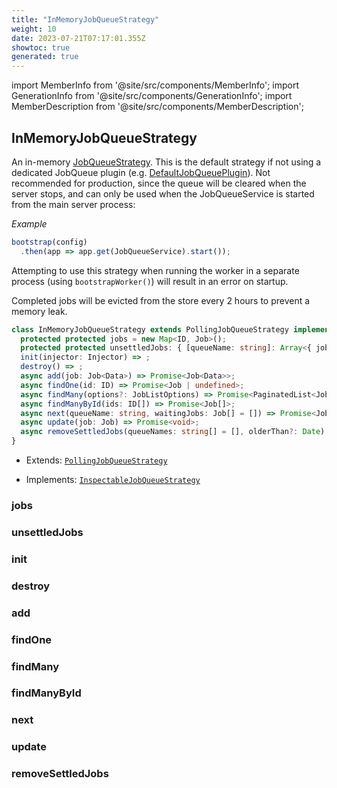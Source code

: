 ```yaml
---
title: "InMemoryJobQueueStrategy"
weight: 10
date: 2023-07-21T07:17:01.355Z
showtoc: true
generated: true
---
```

<!-- This file was generated from the Vendure source. Do not modify. Instead, re-run the "docs:build" script -->
import MemberInfo from '@site/src/components/MemberInfo';
import GenerationInfo from '@site/src/components/GenerationInfo';
import MemberDescription from '@site/src/components/MemberDescription';


## InMemoryJobQueueStrategy

<GenerationInfo sourceFile="packages/core/src/job-queue/in-memory-job-queue-strategy.ts" sourceLine="42" packageName="@vendure/core" />

An in-memory <a href='/docs/reference/typescript-api/job-queue/job-queue-strategy#jobqueuestrategy'>JobQueueStrategy</a>. This is the default strategy if not using a dedicated
JobQueue plugin (e.g. <a href='/docs/reference/typescript-api/job-queue/default-job-queue-plugin#defaultjobqueueplugin'>DefaultJobQueuePlugin</a>). Not recommended for production, since
the queue will be cleared when the server stops, and can only be used when the JobQueueService is
started from the main server process:

*Example*

```ts
bootstrap(config)
  .then(app => app.get(JobQueueService).start());
```

Attempting to use this strategy when running the worker in a separate process (using `bootstrapWorker()`)
will result in an error on startup.

Completed jobs will be evicted from the store every 2 hours to prevent a memory leak.

```ts title="Signature"
class InMemoryJobQueueStrategy extends PollingJobQueueStrategy implements InspectableJobQueueStrategy {
  protected protected jobs = new Map<ID, Job>();
  protected protected unsettledJobs: { [queueName: string]: Array<{ job: Job; updatedAt: Date }> } = {};
  init(injector: Injector) => ;
  destroy() => ;
  async add(job: Job<Data>) => Promise<Job<Data>>;
  async findOne(id: ID) => Promise<Job | undefined>;
  async findMany(options?: JobListOptions) => Promise<PaginatedList<Job>>;
  async findManyById(ids: ID[]) => Promise<Job[]>;
  async next(queueName: string, waitingJobs: Job[] = []) => Promise<Job | undefined>;
  async update(job: Job) => Promise<void>;
  async removeSettledJobs(queueNames: string[] = [], olderThan?: Date) => Promise<number>;
}
```
* Extends: <code><a href='/docs/reference/typescript-api/job-queue/polling-job-queue-strategy#pollingjobqueuestrategy'>PollingJobQueueStrategy</a></code>


* Implements: <code><a href='/docs/reference/typescript-api/job-queue/inspectable-job-queue-strategy#inspectablejobqueuestrategy'>InspectableJobQueueStrategy</a></code>



<div className="members-wrapper">

### jobs

<MemberInfo kind="property" type=""   />


### unsettledJobs

<MemberInfo kind="property" type="{ [queueName: string]: Array&#60;{ job: <a href='/docs/reference/typescript-api/job-queue/job#job'>Job</a>; updatedAt: Date }&#62; }"   />


### init

<MemberInfo kind="method" type="(injector: <a href='/docs/reference/typescript-api/common/injector#injector'>Injector</a>) => "   />


### destroy

<MemberInfo kind="method" type="() => "   />


### add

<MemberInfo kind="method" type="(job: <a href='/docs/reference/typescript-api/job-queue/job#job'>Job</a>&#60;Data&#62;) => Promise&#60;<a href='/docs/reference/typescript-api/job-queue/job#job'>Job</a>&#60;Data&#62;&#62;"   />


### findOne

<MemberInfo kind="method" type="(id: <a href='/docs/reference/typescript-api/common/id#id'>ID</a>) => Promise&#60;<a href='/docs/reference/typescript-api/job-queue/job#job'>Job</a> | undefined&#62;"   />


### findMany

<MemberInfo kind="method" type="(options?: JobListOptions) => Promise&#60;<a href='/docs/reference/typescript-api/common/paginated-list#paginatedlist'>PaginatedList</a>&#60;<a href='/docs/reference/typescript-api/job-queue/job#job'>Job</a>&#62;&#62;"   />


### findManyById

<MemberInfo kind="method" type="(ids: <a href='/docs/reference/typescript-api/common/id#id'>ID</a>[]) => Promise&#60;<a href='/docs/reference/typescript-api/job-queue/job#job'>Job</a>[]&#62;"   />


### next

<MemberInfo kind="method" type="(queueName: string, waitingJobs: <a href='/docs/reference/typescript-api/job-queue/job#job'>Job</a>[] = []) => Promise&#60;<a href='/docs/reference/typescript-api/job-queue/job#job'>Job</a> | undefined&#62;"   />


### update

<MemberInfo kind="method" type="(job: <a href='/docs/reference/typescript-api/job-queue/job#job'>Job</a>) => Promise&#60;void&#62;"   />


### removeSettledJobs

<MemberInfo kind="method" type="(queueNames: string[] = [], olderThan?: Date) => Promise&#60;number&#62;"   />




</div>
